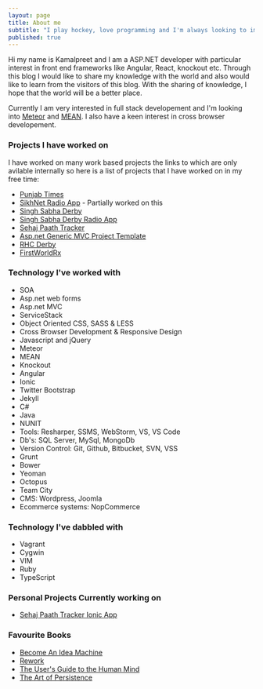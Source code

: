 ```yaml
---
layout: page
title: About me
subtitle: "I play hockey, love programming and I'm always looking to improve"
published: true
---
```


Hi my name is Kamalpreet and I am a ASP.NET developer with particular interest in front end frameworks like Angular, React, knockout etc. Through this blog I would like to share my knowledge with the world and also would like to learn from the visitors of this blog. With the sharing of knowledge, I hope that the world will be a better place.

Currently I am very interested in full stack developement and I'm looking into [Meteor](https://www.meteor.com/) and [MEAN](http://meanjs.org/). I also have a keen interest in cross browser developement.

### Projects I have worked on

I have worked on many work based projects the links to which are only avilable internally so here is a list of projects that I have worked on in my free time:

- [Punjab Times](http://www.punjabtimes.co.uk)
- [SikhNet Radio App](https://itunes.apple.com/app/gurbani-media-center/id487763229) - Partially worked on this
- [Singh Sabha Derby](http://www.sgssderby.co.uk)
- [Singh Sabha Derby Radio App](https://play.google.com/store/apps/details?id=uk.co.sgssderby.radio&hl=en_GB)
- [Sehaj Paath Tracker](http://sehajpaathtracker.com/)
- [Asp.net Generic MVC Project Template](https://github.com/kmlprtsng/MvcGenericProjectTemplate)
- [RHC Derby](http://rhchockey.github.io/)
- [FirstWorldRx](https://www.firstworldrx.com/)

### Technology I've worked with
- SOA
- Asp.net web forms 
- Asp.net MVC
- ServiceStack
- Object Oriented CSS, SASS & LESS
- Cross Browser Development & Responsive Design
- Javascript and jQuery
- Meteor
- MEAN
- Knockout
- Angular
- Ionic
- Twitter Bootstrap
- Jekyll
- C#
- Java
- NUNIT
- Tools: Resharper, SSMS, WebStorm, VS, VS Code
- Db's: SQL Server, MySql, MongoDb
- Version Control: Git, Github, Bitbucket, SVN, VSS
- Grunt
- Bower
- Yeoman
- Octopus
- Team City
- CMS: Wordpress, Joomla
- Ecommerce systems: NopCommerce

### Technology I've dabbled with
- Vagrant
- Cygwin
- VIM
- Ruby
- TypeScript

### Personal Projects Currently working on
- [Sehaj Paath Tracker Ionic App](https://github.com/kmlprtsng/SehajPaathTracker)

### Favourite Books
- [Become An Idea Machine](http://www.amazon.co.uk/Become-An-Idea-Machine-Currency-ebook/dp/B00S1PRTL4)
- [Rework](http://www.amazon.co.uk/Rework/dp/B003BKOYOY/ref=sr_1_1?s=digital-text&ie=UTF8&qid=1449662300&sr=1-1&keywords=rework)
- [The User's Guide to the Human Mind](http://www.amazon.co.uk/gp/product/1608820521?psc=1&redirect=true&ref_=oh_aui_detailpage_o05_s00)
- [The Art of Persistence](http://www.amazon.co.uk/Art-Persistence-Quitting-Objects-Success-ebook/dp/B00UFGN128/ref=asap_bc?ie=UTF8)
